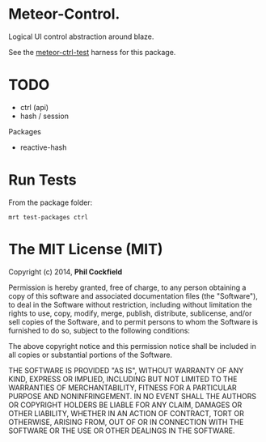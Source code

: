 # Meteor-Control.
Logical UI control abstraction around blaze.

See the [meteor-ctrl-test](https://github.com/philcockfield/meteor-ctrl-test) harness for this package.



# TODO
- ctrl (api)
- hash / session

Packages
- reactive-hash




# Run Tests
From the package folder:

    mrt test-packages ctrl





# The MIT License (MIT)

Copyright (c) 2014, **Phil Cockfield**

Permission is hereby granted, free of charge, to any person obtaining a copy
of this software and associated documentation files (the "Software"), to deal
in the Software without restriction, including without limitation the rights
to use, copy, modify, merge, publish, distribute, sublicense, and/or sell
copies of the Software, and to permit persons to whom the Software is
furnished to do so, subject to the following conditions:

The above copyright notice and this permission notice shall be included in
all copies or substantial portions of the Software.

THE SOFTWARE IS PROVIDED "AS IS", WITHOUT WARRANTY OF ANY KIND, EXPRESS OR
IMPLIED, INCLUDING BUT NOT LIMITED TO THE WARRANTIES OF MERCHANTABILITY,
FITNESS FOR A PARTICULAR PURPOSE AND NONINFRINGEMENT. IN NO EVENT SHALL THE
AUTHORS OR COPYRIGHT HOLDERS BE LIABLE FOR ANY CLAIM, DAMAGES OR OTHER
LIABILITY, WHETHER IN AN ACTION OF CONTRACT, TORT OR OTHERWISE, ARISING FROM,
OUT OF OR IN CONNECTION WITH THE SOFTWARE OR THE USE OR OTHER DEALINGS IN
THE SOFTWARE.





